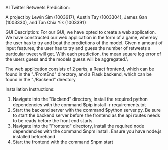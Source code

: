 AI Twitter Retweets Predicition:

A project by Lewin Sim (1003617), Austin Tay (1003304), James Gan (1003330), and Tan Chia Yik (1003391)

GUI Description:
For our GUI, we have opted to create a web application. We have constructed our web application in the form of a game, whereby the user has to try and 
beat the predictions of the model. Given n amount of input features, the user has to try and guess the number of retweets a particular tweet will get. 
With each prediction, the mean square log error of the users guess and the models guess will be aggregated.\

The web application consists of 2 parts, a React frontend, which can be found in the "./FrontEnd" directory, and a Flask backend, which can be found in 
the "./Backend" directory

Installation Instructions:
1. Navigate into the "Backend" directory, install the required python dependencies with the command $pip install -r requirements.txt
2. Start the backend server with the command $python server.py. Be sure to start the backend server before the frontend as the api routes needs to be ready 
before the front end starts. 
3. Navigate into the "Frontend" directory, install the required node dependencies with the command $npm install. Ensure you have node.js installed beforehand
4. Start the frontend with the command $npm start
